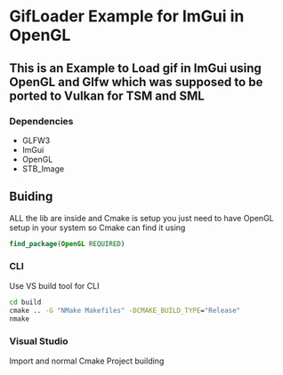 # GifLoader Example for ImGui in OpenGL 

## This is an Example to Load gif in ImGui using OpenGL and Glfw which was supposed to be ported to Vulkan for TSM and SML

### Dependencies
- GLFW3
- ImGui
- OpenGL
- STB_Image

## Buiding
ALL the lib are inside and Cmake is setup you just need to have OpenGL setup in your system so Cmake can find it using 
```Cmake 
find_package(OpenGL REQUIRED)
```
### CLI
Use VS build tool for CLI
```cmd
cd build
cmake .. -G "NMake Makefiles" -DCMAKE_BUILD_TYPE="Release"
nmake
```
### Visual Studio
Import and normal Cmake Project building
